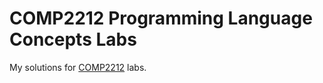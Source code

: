 COMP2212 Programming Language Concepts Labs
===========================================

My solutions for [COMP2212][1] labs.

[1]:http://www.ecs.soton.ac.uk/module/COMP2212
